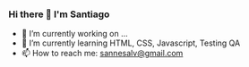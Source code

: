 ### Hi there 👋 I'm Santiago

- 🔭 I’m currently working on ...
- 🌱 I’m currently learning HTML, CSS, Javascript, Testing QA
- 📫 How to reach me: sannesalv@gmail.com
